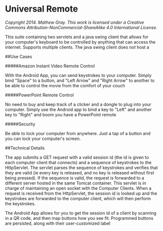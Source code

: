 Universal Remote
======================
*Copyright 2014. Mathew Gray. This work is licensed under a Creative Commons Attribution-NonCommercial-ShareAlike 4.0 International License.*


This suite containing two servlets and a java swing client that allows for your computer's keyboard to be controlled by anything that can access the internet.  Supports multiple clients.  The java swing client does _not_ host a 

##Use Cases

#####Amazon Instant Video Remote Control

With the Android App, you can send keystrokes to your computer.  Simply bind "Space" to a button, and "Left Arrow" and "Right Arrow" to another to be able to control the movie from the comfort of your couch

#####PowerPoint Remote Control

No need to buy and keep track of a clicker and a dongle to plug into your computer.  Simply use the Android app to bind a key to "Left" and another key to "Right" and boom you have a PowerPoint remote

#####Security

Be able to lock your computer from anywhere.  Just a tap of a button and you can lock your computer's screen.

##Technical Details

The app submits a GET request with a valid session id (the id is given to each computer client that connects) and a sequence of keystrokes to the HttpServlet.  The servlet parses the sequence of keystrokes and verifies that they are valid (ie every key is released, and no key is released without first being pressed).  If the sequence is valid, the request is forwarded to a different server hosted in the same Tomcat container. This servlet is in charge of maintaining an open socket with the Computer Clients.  When a request is received from the HttpServlet, the session id is looked up and the keystrokes are forwarded to the computer client, which will then perform the keystrokes.

The Android App allows for you to get the session id of a client by scanning in a QR code, and then map buttons how you see fit.  Programmed buttons are persisted, along with their user-customized label
